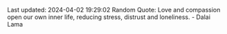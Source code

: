 Last updated: 2024-04-02 19:29:02
Random Quote: Love and compassion open our own inner life, reducing stress, distrust and loneliness. - Dalai Lama